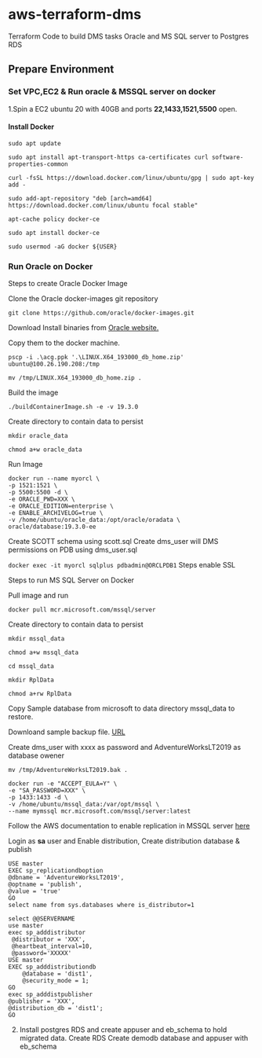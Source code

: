 # aws-terraform-dms
Terraform Code to build DMS tasks Oracle and MS SQL server to Postgres RDS

## Prepare Environment

### Set VPC,EC2 & Run oracle & MSSQL server on docker

1.Spin a EC2 ubuntu 20 with 40GB and ports __22,1433,1521,5500__ open.

#### Install Docker

`sudo apt update`

`sudo apt install apt-transport-https ca-certificates curl software-properties-common`

`curl -fsSL https://download.docker.com/linux/ubuntu/gpg | sudo apt-key add -`

`sudo add-apt-repository "deb [arch=amd64] https://download.docker.com/linux/ubuntu focal stable"`

`apt-cache policy docker-ce`

`sudo apt install docker-ce`

`sudo usermod -aG docker ${USER}`

### Run Oracle on Docker

 Steps to create Oracle Docker Image
 
Clone the Oracle docker-images git repository

`git clone https://github.com/oracle/docker-images.git`

Download Install binaries from [Oracle website.](https://www.oracle.com/database/technologies/oracle19c-linux-downloads.html)

Copy them to the docker machine.

`pscp -i .\acg.ppk '.\LINUX.X64_193000_db_home.zip' ubuntu@100.26.190.208:/tmp`

`mv /tmp/LINUX.X64_193000_db_home.zip .`

Build the image

`./buildContainerImage.sh -e -v 19.3.0`

Create directory to contain data to persist

`mkdir oracle_data`

`chmod a+w oracle_data`

Run Image

```
docker run --name myorcl \
-p 1521:1521 \
-p 5500:5500 -d \
-e ORACLE_PWD=XXX \
-e ORACLE_EDITION=enterprise \
-e ENABLE_ARCHIVELOG=true \
-v /home/ubuntu/oracle_data:/opt/oracle/oradata \
oracle/database:19.3.0-ee
```

Create SCOTT schema using scott.sql 
Create dms_user will DMS permissions on PDB using dms_user.sql

`docker exec -it myorcl sqlplus pdbadmin@ORCLPDB1`
Steps enable SSL

Steps to run MS SQL Server on Docker

Pull image and run 

`docker pull mcr.microsoft.com/mssql/server`

Create directory to contain data to persist

`mkdir mssql_data`

`chmod a+w mssql_data`

`cd mssql_data`

`mkdir RplData`

`chmod a+rw RplData`

Copy Sample database from microsoft to data directory mssql_data  to restore.

Downloand sample backup file. [URL](https://docs.microsoft.com/en-us/sql/samples/adventureworks-install-configure?view=sql-server-ver15&tabs=ssms)

Create dms_user with xxxx as password and AdventureWorksLT2019 as database owener

`mv /tmp/AdventureWorksLT2019.bak .`

```
docker run -e "ACCEPT_EULA=Y" \
-e "SA_PASSWORD=XXX" \
-p 1433:1433 -d \
-v /home/ubuntu/mssql_data:/var/opt/mssql \
--name mymssql mcr.microsoft.com/mssql/server:latest
```
Follow the AWS documentation to enable replication in MSSQL server [here](https://docs.aws.amazon.com/dms/latest/userguide/CHAP_Source.SQLServer.html#CHAP_Source.SQLServer.Prerequisites)

Login as **sa** user and Enable distribution, Create distribution database & publish
```
USE master 
EXEC sp_replicationdboption 
@dbname = 'AdventureWorksLT2019', 
@optname = 'publish', 
@value = 'true'
GO
select name from sys.databases where is_distributor=1

select @@SERVERNAME
use master
exec sp_adddistributor 
 @distributor = 'XXX',
 @heartbeat_interval=10,
 @password='XXXXX'
USE master
EXEC sp_adddistributiondb 
    @database = 'dist1', 
    @security_mode = 1;
GO
exec sp_adddistpublisher 
@publisher = 'XXX', 
@distribution_db = 'dist1';
GO
```

2. Install postgres RDS and create appuser and eb_schema to hold migrated data.
Create RDS
Create demodb database and appuser with eb_schema

